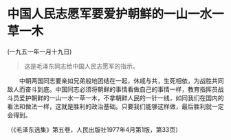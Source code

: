 # 中国人民志愿军要爱护朝鲜的一山一水一草一木   
(一九五一年一月十九日)  
  
> 这是毛泽东同志给中国人民志愿军的指示。   
  
　　中朝两国同志要亲如兄弟般地团结在一起，休戚与共，生死相依，为战胜共同敌人而奋斗到底。中国同志必须将朝鲜的事情看做自己的事情一样，教育指挥员战斗员爱护朝鲜的一山一水一草一木，不拿朝鲜人民的一针一线，如同我们在国内的看法和做法一样，这就是胜利的政治基础。只要我们能够这样做，最后胜利就一定会得到。   
  
（《毛泽东选集》第五卷，人民出版社1977年4月第1版，第33页）   
  
  
   
  
　　   
  
  